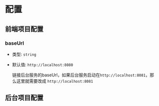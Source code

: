 # 配置

## 前端项目配置
### baseUrl

- 类型: `string`

- 默认值: `http://localhost:8080`

  链接后台服务的baseUrl，如果后台服务启动在`http://localhost:8081`，那么这里就需要改成 `http://localhost:8081`



## 后台项目配置

